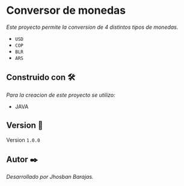 # Conversor de monedas
_Este proyecto permite la conversion de 4 distintos tipos de monedas._

* `USD`
* `COP`
* `BLR`
* `ARS`

## Construido con 🛠️

_Para la creacion de este proyecto se utilizo:_

* JAVA

## Version 📌

Version `1.0.0`

## Autor ✒️

_Desarrollado por Jhosban Barajas._
